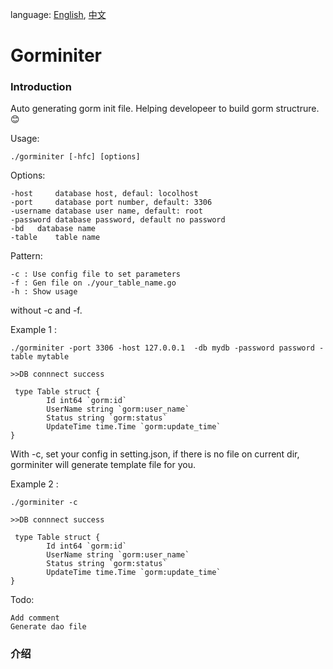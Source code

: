language: [English](#Introduction), [中文](#介绍)

# **Gorminiter**

### Introduction
Auto generating gorm init file. Helping developeer to build gorm structrure.
:blush:

Usage: 

    ./gorminiter [-hfc] [options]

Options:

	-host	  database host, defaul: locolhost
	-port	  database port number, default: 3306
	-username database user name, default: root
	-password database password, default no password
	-bd	  database name
	-table 	  table name

Pattern:

    -c : Use config file to set parameters
    -f : Gen file on ./your_table_name.go
    -h : Show usage

without -c and -f.
   
Example 1 :
    
    ./gorminiter -port 3306 -host 127.0.0.1  -db mydb -password password -table mytable

    >>DB connnect success

     type Table struct { 
            Id int64 `gorm:id` 
            UserName string `gorm:user_name` 
            Status string `gorm:status` 
            UpdateTime time.Time `gorm:update_time` 
    } 

With -c, set your config in setting.json, if there is no file on current dir, gorminiter will generate template file for you.

Example 2 :
    
    ./gorminiter -c

    >>DB connnect success

     type Table struct { 
            Id int64 `gorm:id` 
            UserName string `gorm:user_name` 
            Status string `gorm:status` 
            UpdateTime time.Time `gorm:update_time` 
    } 



Todo:

    Add comment
    Generate dao file
    

### 介绍
